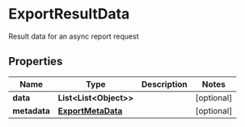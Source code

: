 

# ExportResultData

Result data for an async report request

## Properties

| Name | Type | Description | Notes |
|------------ | ------------- | ------------- | -------------|
|**data** | **List&lt;List&lt;Object&gt;&gt;** |  |  [optional] |
|**metadata** | [**ExportMetaData**](ExportMetaData.md) |  |  [optional] |



